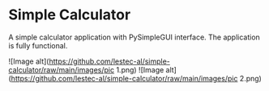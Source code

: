 # Simple Calculator
A simple calculator application with PySimpleGUI interface. The application is fully functional.


![Image alt](https://github.com/lestec-al/simple-calculator/raw/main/images/pic 1.png)
![Image alt](https://github.com/lestec-al/simple-calculator/raw/main/images/pic 2.png)
